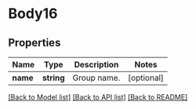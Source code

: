 # Body16

## Properties
Name | Type | Description | Notes
------------ | ------------- | ------------- | -------------
**name** | **string** | Group name. | [optional] 

[[Back to Model list]](../README.md#documentation-for-models) [[Back to API list]](../README.md#documentation-for-api-endpoints) [[Back to README]](../README.md)


